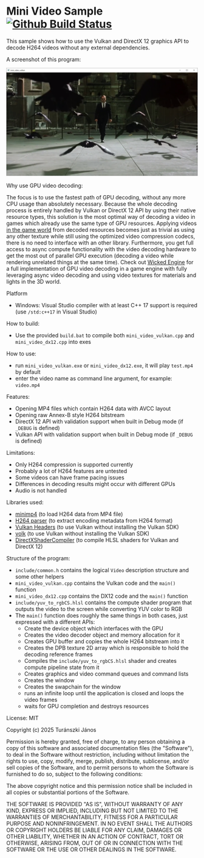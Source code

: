 # Mini Video Sample [![Github Build Status](https://github.com/turanszkij/mini_video/workflows/Build/badge.svg)](https://github.com/turanszkij/mini_video/actions)

This sample shows how to use the Vulkan and DirectX 12 graphics API to decode H264 videos without any external dependencies.

A screenshot of this program:

![screenshot](include/screenshot.png?raw=true "Screenshot")

Why use GPU video decoding:

The focus is to use the fastest path of GPU decoding, without any more CPU usage than absolutely necessary. Because the whole decoding process is entirely handled by Vulkan or DirectX 12 API by using their native resource types, this solution is the most optimal way of decoding a video in games which already use the same type of GPU resources. Applying videos <a href = "https://youtu.be/c1y38w8BZKw?si=O21RdHJtLeHPpBbU">in the game world</a> from decoded resources becomes just as trivial as using any other texture while still using the optimized video compression codecs, there is no need to interface with an other library. Furthermore, you get full access to async compute functionality with the video decoding hardware to get the most out of parallel GPU execution (decoding a video while rendering unrelated things at the same time). Check out <a href = "https://github.com/turanszkij/WickedEngine">Wicked Engine</a> for a full implementation of GPU video decoding in a game engine with fully leveraging async video decoding and using video textures for materials and lights in the 3D world.

Platform
- Windows: Visual Studio compiler with at least C++ 17 support is required (use `/std:c++17` in Visual Studio)

How to build:
- Use the provided `build.bat` to compile both `mini_video_vulkan.cpp` and `mini_video_dx12.cpp` into exes

How to use:
- run `mini_video_vulkan.exe` or `mini_video_dx12.exe`, it will play `test.mp4` by default
- enter the video name as command line argument, for example: `video.mp4`

Features:
- Opening MP4 files which contain H264 data with AVCC layout
- Opening raw Annex-B style H264 bitstream
- DirectX 12 API with validation support when built in Debug mode (if `_DEBUG` is defined)
- Vulkan API with validation support when built in Debug mode (if `_DEBUG` is defined)

Limitations:
- Only H264 compression is supported currently
- Probably a lot of H264 features are untested
- Some videos can have frame pacing issues
- Differences in decoding results might occur with different GPUs
- Audio is not handled

Libraries used:
- <a href = "https://github.com/lieff/minimp4">minimp4</a> (to load H264 data from MP4 file)
- <a href = "https://github.com/turanszkij/mini_video/blob/master/include/h264.h">H264 parser</a> (to extract encoding metadata from H264 format)
- <a href = "https://github.com/KhronosGroup/Vulkan-Headers">Vulkan Headers</a> (to use Vulkan without installing the Vulkan SDK)
- <a href = "https://github.com/zeux/volk">volk</a> (to use Vulkan without installing the Vulkan SDK)
- <a href = "https://github.com/microsoft/DirectXShaderCompiler">DirectXShaderCompiler</a> (to compile HLSL shaders for Vulkan and DirectX 12)

Structure of the program:
- `include/common.h` contains the logical `Video` description structure and some other helpers
- `mini_video_vulkan.cpp` contains the Vulkan code and the `main()` function
- `mini_video_dx12.cpp` contains the DX12 code and the `main()` function
- `include/yuv_to_rgbCS.hlsl` contains the compute shader program that outputs the video to the screen while converting YUV color to RGB
- The `main()` function does roughly the same things in both cases, just expressed with a different APIs:
  - Create the device object which interfaces with the GPU
  - Creates the video decoder object and memory allocation for it
  - Creates GPU buffer and copies the whole H264 bitstream into it
  - Creates the DPB texture 2D array which is responsible to hold the decoding reference frames
  - Compiles the `include/yuv_to_rgbCS.hlsl` shader and creates compute pipeline state from it
  - Creates graphics and video command queues and command lists
  - Creates the window
  - Creates the swapchain for the window
  - runs an infinite loop until the application is closed and loops the video frames
  - waits for GPU completion and destroys resources

License: MIT

Copyright (c) 2025 Turánszki János

Permission is hereby granted, free of charge, to any person obtaining a copy
of this software and associated documentation files (the "Software"), to deal
in the Software without restriction, including without limitation the rights
to use, copy, modify, merge, publish, distribute, sublicense, and/or sell
copies of the Software, and to permit persons to whom the Software is
furnished to do so, subject to the following conditions:

The above copyright notice and this permission notice shall be included in
all copies or substantial portions of the Software.

THE SOFTWARE IS PROVIDED "AS IS", WITHOUT WARRANTY OF ANY KIND, EXPRESS OR
IMPLIED, INCLUDING BUT NOT LIMITED TO THE WARRANTIES OF MERCHANTABILITY,
FITNESS FOR A PARTICULAR PURPOSE AND NONINFRINGEMENT.  IN NO EVENT SHALL THE
AUTHORS OR COPYRIGHT HOLDERS BE LIABLE FOR ANY CLAIM, DAMAGES OR OTHER
LIABILITY, WHETHER IN AN ACTION OF CONTRACT, TORT OR OTHERWISE, ARISING FROM,
OUT OF OR IN CONNECTION WITH THE SOFTWARE OR THE USE OR OTHER DEALINGS IN
THE SOFTWARE.
